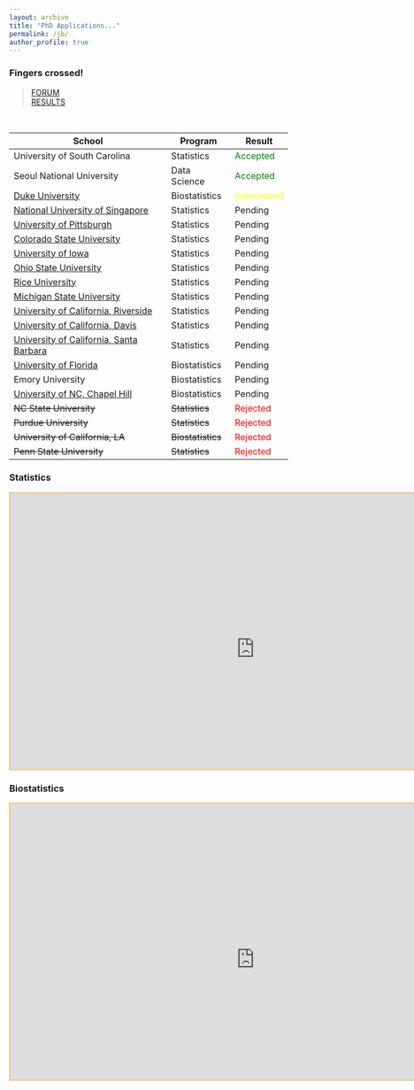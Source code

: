 ```yaml
---
layout: archive
title: "PhD Applications..."
permalink: /jb/
author_profile: true
---
```

<style type="text/css">
    iframe {
        position: relative;
        /* pointer-events: none; */
        top: -720px;
        left: -40px;
        height: 2500px;
        width: 1200px;
        
        zoom: 1;
        -webkit-transform: scale(.8);
        -webkit-transform-origin: 0 0;
    }

    #wrapper {
        overflow: hidden;
        border: 1px solid orange;
        height: 500px;
        width: 880px;
    }
</style>

### Fingers crossed! 
> <a href="https://forum.thegradcafe.com/forum/48-mathematics-and-statistics" target="_blank">FORUM</a>\
> <a href="https://www.thegradcafe.com" target="_blank">RESULTS</a>
<br>

School|Program|Result
-|-|-
University of South Carolina|Statistics|<span style="color:green">Accepted</span>
Seoul National University|Data Science|<span style="color:green">Accepted</span>
<a href="https://applygp.duke.edu/apply/?sr=cef36fc0-412c-43f4-b99d-b9999b35b33b" target="_blank">Duke University|Biostatistics|<span style="color:yellow">Interviewed</span>
<a href="https://inetapps.nus.edu.sg/GDA2/Home.aspx" target="_blank">National University of Singapore|Statistics|Pending
<a href="https://appstatus.as.pitt.edu/" target="_blank">University of Pittsburgh|Statistics|Pending
<a href="https://gradadmissions.colostate.edu/apply/" target="_blank">Colorado State University|Statistics|Pending
<a href="https://myui.uiowa.edu/my-ui/home.page" target="_blank">University of Iowa|Statistics|Pending
<a href="http://appstatus.osu.edu/" target="_blank">Ohio State University|Statistics|Pending
<a href="https://gradadmissions.rice.edu/apply/?sr=76eb18ca-4404-4aa4-ac40-ac38e69df57c" target="_blank">Rice University|Statistics|Pending
<a href="https://admissions.msu.edu/gradportal/" target="_blank">Michigan State University|Statistics|Pending
<a href="https://gradsis.ucr.edu/gradsis/GSIS_LOGIN.Login_student" target="_blank">University of California, Riverside|Statistics|Pending
<a href="https://apply.grad.ucdavis.edu/apply/" target="_blank">University of California, Davis|Statistics|Pending
<a href="https://www.graddiv.ucsb.edu/eapp/Login.aspx" target="_blank">University of California, Santa Barbara|Statistics|Pending
<a href="https://my.admissions.ufl.edu/?e=jaehochang%40konkuk.ac.kr" target="_blank">University of Florida|Biostatistics|Pending
Emory University|Biostatistics|Pending
<a href="https://applynow.unc.edu/apply/" target="_blank">University of NC, Chapel Hill|Biostatistics|Pending
~~NC State University~~|~~Statistics~~|<span style="color:red">Rejected</span>
~~Purdue University~~|~~Statistics~~|<span style="color:red">Rejected</span>
~~University of California, LA~~|~~Biostatistics~~|<span style="color:red">Rejected</span>
~~Penn State University~~|~~Statistics~~|<span style="color:red">Rejected</span>

### Statistics
<body>
    <div id='wrapper'><iframe src="https://www.thegradcafe.com/survey/index.php?q=statistics"></iframe></div>
</body>

### Biostatistics

<body>
    <div id='wrapper'><iframe src="https://www.thegradcafe.com/survey/index.php?q=biostatistics"></iframe></div>
</body>
